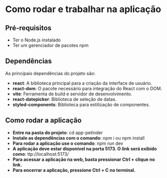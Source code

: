 # Como rodar e trabalhar na aplicação

## Pré-requisitos

- Ter o Node.js instalado
- Ter um gerenciador de pacotes npm

## Dependências

As principais dependências do projeto são:

- **react**: A biblioteca principal para a criação da interface de usuário.
- **react-dom**: O pacote necessário para integração do React com o DOM.
- **vite**: Ferramenta de build e servidor de desenvolvimento.
- **react-datepicker**: Biblioteca de seleção de datas.
- **styled-components**: Biblioteca para estilização de componentes.

## Como rodar a aplicação

- **Entre na pasta do projeto**: cd app-petinder
- **Instale as dependências com o comando**: npm i ou npm install
- **Para rodar a aplicação use o comando**: npm run dev
- **A aplicação deve estar disponível na porta 5173. O link será exibido como**: ttp://localhost:5173/
- **Para acessar a aplicação na web, basta pressionar Ctrl + clique no link.** 
- **Para encerrar a aplicação, pressione Ctrl + C no terminal.** 




